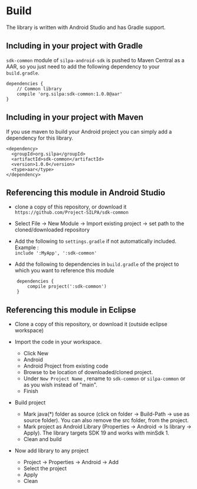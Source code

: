 Build
=====

The library is written with Android Studio and has Gradle support.

## Including in your project with Gradle

`sdk-common` module of `silpa-android-sdk` is pushed to Maven Central as a AAR, so you just need to add the following dependency to your `build.gradle`.

    dependencies {
        // Common library
        compile 'org.silpa:sdk-common:1.0.0@aar'       
    }

## Including in your project with Maven

If you use maven to build your Android project you can simply add a dependency for this library.

    <dependency>
      <groupId>org.silpa</groupId>
      <artifactId>sdk-common</artifactId>
      <version>1.0.0</version>
      <type>aar</type>
    </dependency>



## Referencing this module in Android Studio

- clone a copy of this repository, or download it  
    `https://github.com/Project-SILPA/sdk-common`
    
- Select File -> New Module -> Import existing project -> set path to the cloned/downloaded repository

- Add the following to `settings.gradle` if not automatically included. Example :  
    `include ':MyApp', ':sdk-common'`
    
- Add the following to dependencies in `build.gradle` of the project to which you want to reference this module
   
```   
    dependencies {
        compile project(':sdk-common')
    }
```

## Referencing this module in Eclipse

- Clone a copy of this repository, or download it (outside eclipse workspace)

- Import the code in your workspace.
    - Click New
    - Android
    - Android Project from existing code
    - Browse to be location of downloaded/cloned project.
    - Under `New Project Name` , rename to `sdk-common` or `silpa-common` or as you wish instead of "main".
    - Finish
 
- Build project 
    - Mark java(*) folder as source (click on folder -> Build-Path -> use as source folder). You can also remove the src folder, from the project.
    - Mark project as Android Library (Properties -> Android -> Is library -> Apply). The library targets SDK 19 and works with minSdk 1.
    - Clean and build		

- Now add library to any project
    - Project -> Properties -> Android -> Add
    - Select the project
    - Apply
    - Clean

